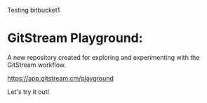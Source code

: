 Testing bitbucket1
# GitStream Playground:

A new repository created for exploring and experimenting with the GitStream workflow.

https://app.gitstream.cm/playground

Let's try it out!
